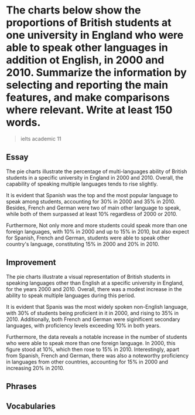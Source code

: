 # The charts below show the proportions of British students at one university in England who were able to speak other languages in addition ot English, in 2000 and 2010. Summarize the information by selecting and reporting the main features, and make comparisons where relevant. Write at least 150 words.

> ielts academic 11

## Essay

The pie charts illustrate the percentage of multi-languages ability of British students in a specific university in England in 2000 and 2010. Overall, the capability of speaking multiple languages tends to rise slightly.

It is evident that Spanish was the top and the most popular language to speak among students, accounting for 30% in 2000 and 35% in 2010. Besides, French and German were two of main other language to speak, while both of them surpassed at least 10% regardless of 2000 or 2010. 

Furthermore, Not only more and more students could speak more than one foreign languages, with 10% in 2000 and up to 15% in 2010, but also expect for Spanish, French and German, students were able to speak other country's language, constituting 15% in 2000 and 20% in 2010.

## Improvement

The pie charts illustrate a visual representation of British students in speaking languages other than English at a specific university in England, for the years 2000 and 2010. Overall, there was a modest increase in the ability to speak multiple languages during this period.

It is evident that Spanis was the most widely spoken non-English language, with 30% of students being proficient in it in 2000, and rising to 35% in 2010. Additionally, both French and German were siginificent secondary languages, with proficiency levels exceeding 10% in both years.

Furthermore, the data reveals a notable increase in the number of students who were able to speak more than one foreign language. In 2000, this figure stood at 10%, which then rose to 15% in 2010. Interestingly, apart from Spanish, French and German, there was also a noteworthy proficiency in languages from other countries, accounting for 15% in 2000 and increasing 20% in 2010.

## Phrases

## Vocabularies